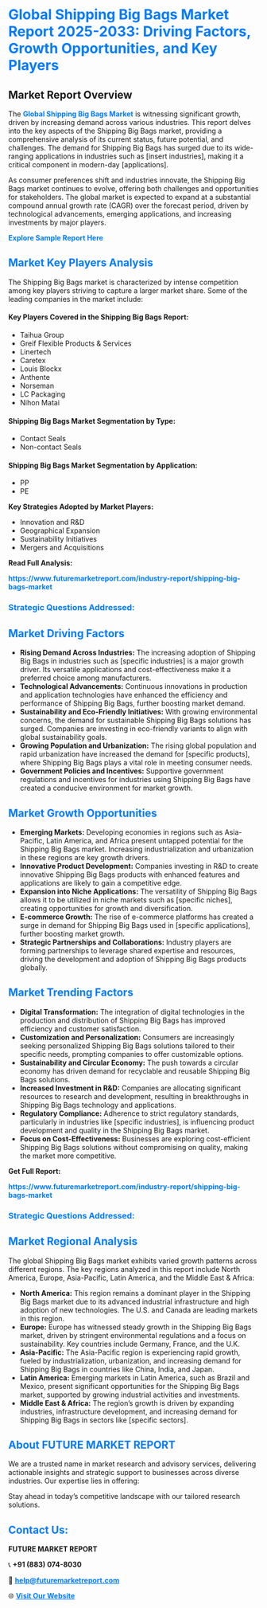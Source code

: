 <h1 style="color: #007BFF;">Global Shipping Big Bags Market Report 2025-2033: Driving Factors, Growth Opportunities, and Key Players</h1>

<section id="overview">
<h2>Market Report Overview</h2>
<p>The <a href="https://www.futuremarketreport.com/industry-report/shipping-big-bags-market" style="color: #007BFF; text-decoration: none;"><strong>Global Shipping Big Bags Market</strong></a> is witnessing significant growth, driven by increasing demand across various industries. This report delves into the key aspects of the Shipping Big Bags market, providing a comprehensive analysis of its current status, future potential, and challenges. The demand for Shipping Big Bags has surged due to its wide-ranging applications in industries such as [insert industries], making it a critical component in modern-day [applications].</p>
<p>As consumer preferences shift and industries innovate, the Shipping Big Bags market continues to evolve, offering both challenges and opportunities for stakeholders. The global market is expected to expand at a substantial compound annual growth rate (CAGR) over the forecast period, driven by technological advancements, emerging applications, and increasing investments by major players.</p>
</section>

<section id="overview">
<p><a href="https://www.futuremarketreport.com/request-sample/reportId=42523" style="color: #007BFF; text-decoration: none;"><strong>Explore Sample Report Here</strong></a></p>
</section>

<section id="key-players">
<h2 style="color: #007BFF;">Market Key Players Analysis</h2>
<p>The Shipping Big Bags market is characterized by intense competition among key players striving to capture a larger market share. Some of the leading companies in the market include:</p>
<h4>Key Players Covered in the Shipping Big Bags Report:</h4>
<ul><li>Taihua Group</li><li>Greif Flexible Products &amp; Services</li><li>Linertech</li><li>Caretex</li><li>Louis Blockx</li><li>Anthente</li><li>Norseman</li><li>LC Packaging</li><li>Nihon Matai</li></ul>
<h4>Shipping Big Bags Market Segmentation by Type:</h4>
<ul><li>Contact Seals</li><li>Non-contact Seals</li></ul>

<h4>Shipping Big Bags Market Segmentation by Application:</h4>
<ul><li>PP</li><li>PE</li></ul>
<p><strong>Key Strategies Adopted by Market Players:</strong></p>
<ul>
<li>Innovation and R&D</li>
<li>Geographical Expansion</li>
<li>Sustainability Initiatives</li>
<li>Mergers and Acquisitions</li>
</ul>
</section>

<section>
<p><strong>Read Full Analysis: </strong></p><a href="https://www.futuremarketreport.com/industry-report/shipping-big-bags-market" style="color: #007BFF; text-decoration: none;"><strong>https://www.futuremarketreport.com/industry-report/shipping-big-bags-market</strong></a>
<h3 style="color: #007BFF;">Strategic Questions Addressed:</h3>
</section>

<section id="driving-factors">
<h2 style="color: #007BFF;">Market Driving Factors</h2>
<ul>
<li><strong>Rising Demand Across Industries:</strong> The increasing adoption of Shipping Big Bags in industries such as [specific industries] is a major growth driver. Its versatile applications and cost-effectiveness make it a preferred choice among manufacturers.</li>
<li><strong>Technological Advancements:</strong> Continuous innovations in production and application technologies have enhanced the efficiency and performance of Shipping Big Bags, further boosting market demand.</li>
<li><strong>Sustainability and Eco-Friendly Initiatives:</strong> With growing environmental concerns, the demand for sustainable Shipping Big Bags solutions has surged. Companies are investing in eco-friendly variants to align with global sustainability goals.</li>
<li><strong>Growing Population and Urbanization:</strong> The rising global population and rapid urbanization have increased the demand for [specific products], where Shipping Big Bags plays a vital role in meeting consumer needs.</li>
<li><strong>Government Policies and Incentives:</strong> Supportive government regulations and incentives for industries using Shipping Big Bags have created a conducive environment for market growth.</li>
</ul>
</section>

<section id="growth-opportunities">
<h2 style="color: #007BFF;">Market Growth Opportunities</h2>
<ul>
<li><strong>Emerging Markets:</strong> Developing economies in regions such as Asia-Pacific, Latin America, and Africa present untapped potential for the Shipping Big Bags market. Increasing industrialization and urbanization in these regions are key growth drivers.</li>
<li><strong>Innovative Product Development:</strong> Companies investing in R&D to create innovative Shipping Big Bags products with enhanced features and applications are likely to gain a competitive edge.</li>
<li><strong>Expansion into Niche Applications:</strong> The versatility of Shipping Big Bags allows it to be utilized in niche markets such as [specific niches], creating opportunities for growth and diversification.</li>
<li><strong>E-commerce Growth:</strong> The rise of e-commerce platforms has created a surge in demand for Shipping Big Bags used in [specific applications], further boosting market growth.</li>
<li><strong>Strategic Partnerships and Collaborations:</strong> Industry players are forming partnerships to leverage shared expertise and resources, driving the development and adoption of Shipping Big Bags products globally.</li>
</ul>
</section>

<section id="trending-factors">
<h2 style="color: #007BFF;">Market Trending Factors</h2>
<ul>
<li><strong>Digital Transformation:</strong> The integration of digital technologies in the production and distribution of Shipping Big Bags has improved efficiency and customer satisfaction.</li>
<li><strong>Customization and Personalization:</strong> Consumers are increasingly seeking personalized Shipping Big Bags solutions tailored to their specific needs, prompting companies to offer customizable options.</li>
<li><strong>Sustainability and Circular Economy:</strong> The push towards a circular economy has driven demand for recyclable and reusable Shipping Big Bags solutions.</li>
<li><strong>Increased Investment in R&D:</strong> Companies are allocating significant resources to research and development, resulting in breakthroughs in Shipping Big Bags technology and applications.</li>
<li><strong>Regulatory Compliance:</strong> Adherence to strict regulatory standards, particularly in industries like [specific industries], is influencing product development and quality in the Shipping Big Bags market.</li>
<li><strong>Focus on Cost-Effectiveness:</strong> Businesses are exploring cost-efficient Shipping Big Bags solutions without compromising on quality, making the market more competitive.</li>
</ul>
</section>

<section>
<p><strong>Get Full Report: </strong></p><a href="https://www.futuremarketreport.com/industry-report/shipping-big-bags-market" style="color: #007BFF; text-decoration: none;"><strong>https://www.futuremarketreport.com/industry-report/shipping-big-bags-market</strong></a>
<h3 style="color: #007BFF;">Strategic Questions Addressed:</h3>
</section>


<section id="regional-analysis">
<h2 style="color: #007BFF;">Market Regional Analysis</h2>
<p>The global Shipping Big Bags market exhibits varied growth patterns across different regions. The key regions analyzed in this report include North America, Europe, Asia-Pacific, Latin America, and the Middle East & Africa:</p>
<ul>
<li><strong>North America:</strong> This region remains a dominant player in the Shipping Big Bags market due to its advanced industrial infrastructure and high adoption of new technologies. The U.S. and Canada are leading markets in this region.</li>
<li><strong>Europe:</strong> Europe has witnessed steady growth in the Shipping Big Bags market, driven by stringent environmental regulations and a focus on sustainability. Key countries include Germany, France, and the U.K.</li>
<li><strong>Asia-Pacific:</strong> The Asia-Pacific region is experiencing rapid growth, fueled by industrialization, urbanization, and increasing demand for Shipping Big Bags in countries like China, India, and Japan.</li>
<li><strong>Latin America:</strong> Emerging markets in Latin America, such as Brazil and Mexico, present significant opportunities for the Shipping Big Bags market, supported by growing industrial activities and investments.</li>
<li><strong>Middle East & Africa:</strong> The region’s growth is driven by expanding industries, infrastructure development, and increasing demand for Shipping Big Bags in sectors like [specific sectors].</li>
</ul>
</section>

<footer>
<h2 style="color: #007BFF;">About FUTURE MARKET REPORT</h2>
<p>We are a trusted name in market research and advisory services, delivering actionable insights and strategic support to businesses across diverse industries. Our expertise lies in offering:</p>

<p>Stay ahead in today’s competitive landscape with our tailored research solutions.</p>

<h2 style="color: #007BFF;">Contact Us:</h2>
<p><strong>FUTURE MARKET REPORT</strong></p>
<p>📞 <strong>+91 (883) 074-8030</strong></p>
<p>📧 <strong><a href="mailto:help@futuremarketreport.com" style="color: #007BFF;">help@futuremarketreport.com</a></strong></p>
<p>🌐 <strong><a href="https://www.futuremarketreport.com/" style="color: #007BFF;">Visit Our Website</a></strong></p>
</footer>